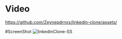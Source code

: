 # Video
https://github.com/Zeynepdrnxs/linkedin-clone/assets/

#ScreenShot
![linkedinClone-SS](https://github.com/Zeynepdrnxs/linkedin-clone/assets/39314007/90b3afdd-c947-4861-ba46-c34a08c71025)
